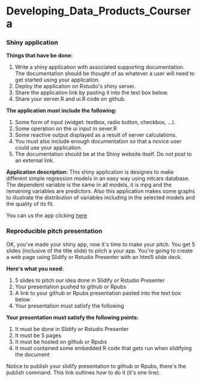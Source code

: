 Developing_Data_Products_Coursera
=================================

### Shiny application

**Things that have be done:**

1. Write a shiny application with associated supporting documentation. The documentation should be thought of as whatever a user will need to get started using your application.
2. Deploy the application on Rstudio's shiny server.
3. Share the application link by pasting it into the text box below.
4. Share your server.R and ui.R code on github.

**The application must include the following:**
1. Some form of input (widget: textbox, radio button, checkbox, ...).
2. Some operation on the ui input in sever.R
3. Some reactive output displayed as a result of server calculations.
4. You must also include enough documentation so that a novice user could use your application.
5. The documentation should be at the Shiny website itself. Do not post to an external link.

**Application description:**
This shiny application is designes to make different simple regression models in an easy way using mtcars database.
The dependent variable is the same in all models, it is mpg and the remaining variables are predictors. Also this application makes some graphs to illustrate the distribution of variables including in the selected models and the quality of its fit.

You can us the app clicking [here](https://borjasantoszorrzua.shinyapps.io/shiny/)

### Reproducible pitch presentation

OK, you've made your shiny app, now it's time to make your pitch. You get 5 slides (inclusive of the title slide)  to pitch a your app. You're going to create a web page using Slidify or Rstudio Presenter with an html5 slide deck.

**Here's what you need:**

1. 5 slides to pitch our idea done in Slidify or Rstudio Presenter
2. Your presentation pushed to github or Rpubs
3. A link to your github or Rpubs presentation pasted into the text box below
4. Your presentation must satisfy the following

**Your presentation must satisfy the following points:**

1. It must be done in Slidify or Rstudio Presenter
2. It must be 5 pages
3. It must be hosted on github or Rpubs
4. It must contained some embedded R code that gets run when slidifying the document

Notice to publish your slidify presentation to github or Rpubs, there's the publish command. This link outlines how to do it (it's one line). 
